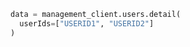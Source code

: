 ```python
data = management_client.users.detail(
  userIds=["USERID1", "USERID2"]
)
```

```csharp
```
